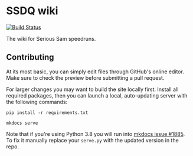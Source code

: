 # SSDQ wiki
[![Build Status](https://travis-ci.com/ssdq/wiki.svg?branch=master)](https://travis-ci.com/ssdq/wiki)

The wiki for Serious Sam speedruns.

## Contributing
At its most basic, you can simply edit files through GitHub's online editor. Make sure to check the preview before submitting a pull request.

For larger changes you may want to build the site locally first. Install all required packages, then you can launch a local, auto-updating server with the following commands:

```
pip install -r requirements.txt

mkdocs serve
```

Note that if you're using Python 3.8 you will run into [mkdocs issue #1885](https://github.com/mkdocs/mkdocs/issues/1885). To fix it manually replace your `serve.py` with the updated version in the repo.
